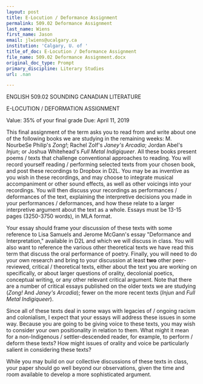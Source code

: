 ```yaml
---
layout: post
title: E-Locution / Deformance Assignment
permalink: 509.02 Deformance Assignment
last_name: Wiens
first_name: Jason
email: jlwiens@ucalgary.ca
institution: 'Calgary, U. of '
title_of_doc: E-Locution / Deformance Assignment
file_name: 509.02 Deformance Assignment.docx
original_doc_type: Prompt
primary_discipline: Literary Studies
url: .nan

---
```

ENGLISH 509.02 SOUNDING CANADIAN LITERATURE

E-LOCUTION / DEFORMATION ASSIGNMENT

Value: 35% of your final grade Due: April 11, 2019

This final assignment of the term asks you to read from and write about
one of the following books we are studying in the remaining weeks: M.
NourbeSe Philip's *Zong!*; Rachel Zolf's *Janey's Arcadia*; Jordan
Abel's *Injun*; or Joshua Whitehead's *Full Metal Indigiqueer*. All
these books present poems / texts that challenge conventional approaches
to reading. You will record yourself reading / performing selected texts
from your chosen book, and post these recordings to Dropbox in D2L. You
may be as inventive as you wish in these recordings, and may choose to
integrate musical accompaniment or other sound effects, as well as other
voicings into your recordings. You will then discuss your recordings as
performances / deformances of the text, explaining the interpretive
decisions you made in your performances / deformances, and how these
relate to a larger interpretive argument about the text as a whole.
Essays must be 13-15 pages (3250-3750 words), in MLA format.

Your essay should frame your discussion of these texts with some
reference to Lisa Samuels and Jerome McGann's essay "Deformance and
Interpretation," available in D2L and which we will discuss in class.
You will also want to reference the various other theoretical texts we
have read this term that discuss the oral performance of poetry.
Finally, you will need to do your own research and bring to your
discussion at least **two** other peer-reviewed, critical / theoretical
texts, either about the text you are working on specifically, or about
larger questions of orality, decolonial poetics, conceptual writing, or
any other relevant critical argument. Note that there are a number of
critical essays published on the older texts we are studying (*Zong!*
And *Janey's Arcadia*); fewer on the more recent texts (*Injun* and
*Full Metal Indigiqueer*).

Since all of these texts deal in some ways with legacies of / ongoing
racism and colonialism, I expect that your essays will address these
issues in some way. Because you are going to be giving voice to these
texts, you may wish to consider your own positionality in relation to
them. What might it mean for a non-Indigenous / settler-descended
reader, for example, to perform / deform these texts? How might issues
of orality and voice be particularly salient in considering these texts?

While you may build on our collective discussions of these texts in
class, your paper should go well beyond our observations, given the time
and room available to develop a more sophisticated argument.
